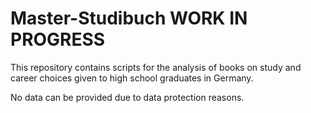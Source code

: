 # Master-Studibuch WORK IN PROGRESS
This repository contains scripts for the analysis of books on study and career choices given to high school graduates in Germany.

No data can be provided due to data protection reasons.
